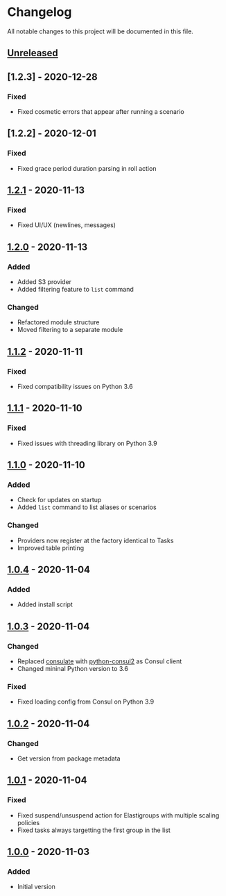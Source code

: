 # Changelog

All notable changes to this project will be documented in this file.

## [Unreleased]

## [1.2.3] - 2020-12-28

### Fixed

- Fixed cosmetic errors that appear after running a scenario

## [1.2.2] - 2020-12-01

### Fixed

- Fixed grace period duration parsing in roll action

## [1.2.1] - 2020-11-13

### Fixed

- Fixed UI/UX (newlines, messages)

## [1.2.0] - 2020-11-13

### Added

- Added S3 provider
- Added filtering feature to `list` command

### Changed

- Refactored module structure
- Moved filtering to a separate module

## [1.1.2] - 2020-11-11

### Fixed

- Fixed compatibility issues on Python 3.6

## [1.1.1] - 2020-11-10

### Fixed

- Fixed issues with threading library on Python 3.9

## [1.1.0] - 2020-11-10

### Added

- Check for updates on startup
- Added `list` command to list aliases or scenarios

### Changed

- Providers now register at the factory identical to Tasks
- Improved table printing

## [1.0.4] - 2020-11-04

### Added

- Added install script

## [1.0.3] - 2020-11-04

### Changed

- Replaced [consulate](https://pypi.org/project/consulate/) with [python-consul2](https://pypi.org/project/python-consul2/) as Consul client
- Changed mininal Python version to 3.6

### Fixed

- Fixed loading config from Consul on Python 3.9

## [1.0.2] - 2020-11-04

### Changed

- Get version from package metadata

## [1.0.1] - 2020-11-04

### Fixed

- Fixed suspend/unsuspend action for Elastigroups with multiple scaling policies
- Fixed tasks always targetting the first group in the list

## [1.0.0] - 2020-11-03

### Added

- Initial version

[unreleased]: https://github.com/SupersonicAds/spotcli/compare/v1.2.2...HEAD
[1.2.1]: https://github.com/SupersonicAds/spotcli/compare/v1.2.1...v1.2.2
[1.2.1]: https://github.com/SupersonicAds/spotcli/compare/v1.2.0...v1.2.1
[1.2.0]: https://github.com/SupersonicAds/spotcli/compare/v1.1.2...v1.2.0
[1.1.2]: https://github.com/SupersonicAds/spotcli/compare/v1.1.1...v1.1.2
[1.1.1]: https://github.com/SupersonicAds/spotcli/compare/v1.1.0...v1.1.1
[1.1.0]: https://github.com/SupersonicAds/spotcli/compare/v1.0.4...v1.1.0
[1.0.4]: https://github.com/SupersonicAds/spotcli/compare/v1.0.3...v1.0.4
[1.0.3]: https://github.com/SupersonicAds/spotcli/compare/v1.0.2...v1.0.3
[1.0.2]: https://github.com/SupersonicAds/spotcli/compare/v1.0.1...v1.0.2
[1.0.1]: https://github.com/SupersonicAds/spotcli/compare/v1.0.0...v1.0.1
[1.0.0]: https://github.com/SupersonicAds/spotcli/releases/tag/v1.0.0
